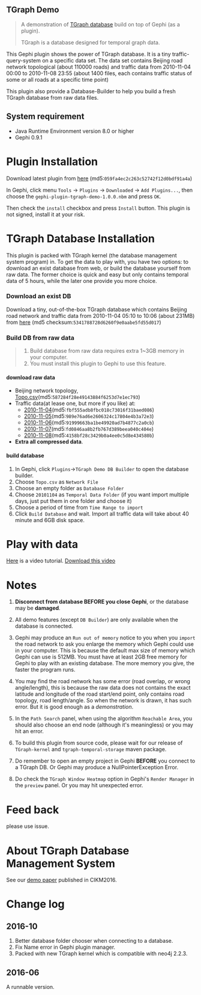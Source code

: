 TGraph Demo
----------------
> A demonstration of [TGraph database](http://dx.doi.org/10.1145/2983323.2983335) build on top of Gephi (as a plugin).
>
> TGraph is a database designed for temporal graph data.

This Gephi plugin shows the power of TGraph database. It is a tiny traffic-query-system on a specific data set. The data set contains Beijing road network topological (about 110000 roads) and traffic data from 2010-11-04 00:00 to 2010-11-08 23:55 (about 1400 files, each contains traffic status of some or all roads at a specific time point)

This plugin also provide a Database-Builder to help you build a fresh TGraph database from raw data files.

## System requirement
- Java Runtime Environment version 8.0 or higher
- Gephi 0.9.1

# Plugin Installation

Download latest plugin from [here](http://7bvaq3.com1.z0.glb.clouddn.com/TGraphDemo/gephi-plugin-tgraph-demo-1.0.0.nbm) (md5:`059fa4ec2c263c52742f12d0bdf91a4a`)

In Gephi, click menu `Tools` -> `Plugins` -> `Downloaded` -> `Add Plugins...`,
then choose the `gephi-plugin-tgraph-demo-1.0.0.nbm` and press `OK`.

Then check the `install` checkbox and press `Install` button. This plugin is not signed, install it at your risk.

# TGraph Database Installation
This plugin is packed with TGraph kernel (the database management system program) in. To get the data to play with, you have two options: to download an exist database from web, or build the database yourself from raw data. The former choice is quick and easy but only contains temporal data of 5 hours, while the later one provide you more choice.

### Download an exist DB
Download a tiny, out-of-the-box TGraph database which contains Beijing road network and traffic data from 2010-11-04 05:10 to 10:06 (about 231MB)
from [here](http://7bvaq3.com1.z0.glb.clouddn.com/TGraphDemo/TGraph-demo-DB.tar) (md5 checksum:`5341788728d6260f9e0aabe5fd55d017`)

### Build DB from raw data
> 1. Build database from raw data requires extra 1~3GB memory in your computer.
> 2. You must install this plugin to Gephi to use this feature.

#### download raw data
- Beijing network topology, [Topo.csv](http://7bvaq3.com1.z0.glb.clouddn.com/TGraphDemo/Topo.csv.gz)(md5:`587284f28e49143884f6253d7e1ec793`)
- Traffic data(at lease one, but more if you like) at:
  - [2010-11-04](http://7bvaq3.com1.z0.glb.clouddn.com/TGraphDemo/20101104.tar.gz)(md5:`fbf555adb8fbc018c73016f31baed086`)
  - [2010-11-05](http://7bvaq3.com1.z0.glb.clouddn.com/TGraphDemo/20101105.tar.gz)(md5:`989e76ad6e2606324c17804e4b3a72e3`)
  - [2010-11-06](http://7bvaq3.com1.z0.glb.clouddn.com/TGraphDemo/20101106.tar.gz)(md5:`91999663ba1be49920ad7b4877c2a0cb`)
  - [2010-11-07](http://7bvaq3.com1.z0.glb.clouddn.com/TGraphDemo/20101107.tar.gz)(md5:`fd0846aa8b2fb767d389beea040c404e`)
  - [2010-11-08](http://7bvaq3.com1.z0.glb.clouddn.com/TGraphDemo/20101108.tar.gz)(md5:`4158bf28c3429b0a4ee0c5d8e434580b`)
- **Extra all compressed data**.

#### build database
1. In Gephi, click `Plugins`->`TGraph Demo DB Builder` to open the database builder.
2. Choose `Topo.csv` as `Network File`
3. Choose an empty folder as `Database Folder`
4. Choose `20101104` as `Temporal Data Folder` (if you want import multiple days, just put them in one folder and choose it)
5. Choose a period of time from `Time Range to import`
6. Click `Build Database` and wait. Import all traffic data will take about 40 minute and 6GB disk space.

# Play with data

[Here](https://youtu.be/nbWa_5OL3GU) is a video tutorial. [Download this video](http://mashuai.buaa.edu.cn/TGraphdemo.avi)


# Notes
1. **Disconnect from database BEFORE you close Gephi**, or the database may be **damaged**.

2. All demo features (except `DB Builder`) are only available when the database is connected.

3. Gephi may produce an `Run out of memory` notice to you when you `import` the road network to ask you enlarge the memory which Gephi could use in your computer. This is because the default max size of memory which Gephi can use is 512MB. You must have at least 2GB free memory for Gephi to play with an existing database. The more memory you give, the faster the program runs.

4. You may find the road network has some error (road overlap, or wrong angle/length), this is because the raw data does not contains the exact latitude and longitude of the road start/end point, only contains road topology, road length/angle. So when the network is drawn, it has such error. But it is good enough as a *demonstration*.

5. In the `Path Search` panel, when using the algorithm `Reachable Area`, you should also choose an end node (although it's meaningless) or you may hit an error.

6. To build this plugin from source code, please wait for our release of `TGraph-kernel` and `tgraph-temporal-storage` maven package.

7. Do remember to open an empty project in Gephi **BEFORE** you connect to a TGraph DB. Or Gephi may produce a NullPointerException Error.

8. Do check the `TGraph Window Heatmap` option in Gephi's `Render Manager` in the `preview` panel. Or you may hit unexpected error.

# Feed back
please use issue.

# About TGraph Database Management System
See our [demo paper](http://dx.doi.org/10.1145/2983323.2983335) published in CIKM2016.

# Change log
## 2016-10
1. Better database folder chooser when connecting to a database.
2. Fix Name error in Gephi plugin manager.
3. Packed with new TGraph kernel which is compatible with neo4j 2.2.3.

## 2016-06
A runnable version.